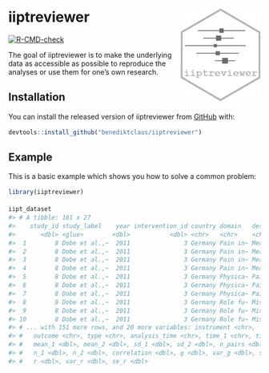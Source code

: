 
<!-- README.md is generated from README.Rmd. Please edit that file -->

# iiptreviewer <img src="man/figures/logo.png" width = "160" align="right"/>

<!-- badges: start -->

[![R-CMD-check](https://github.com/pedscience/iiptreviewer/workflows/R-CMD-check/badge.svg)](https://github.com/pedscience/iiptreviewer/actions)
<!-- badges: end -->

The goal of iiptreviewer is to make the underlying data as accessible as
possible to reproduce the analyses or use them for one’s own research.

## Installation

You can install the released version of iiptreviewer from
[GitHub](https://github.com/) with:

``` r
devtools::install_github("benediktclaus/iiptreviewer")
```

## Example

This is a basic example which shows you how to solve a common problem:

``` r
library(iiptreviewer)

iipt_dataset
#> # A tibble: 161 x 27
#>    study_id study_label    year intervention_id country domain   description    
#>       <dbl> <glue>        <dbl>           <dbl> <chr>   <chr>    <chr>          
#>  1        8 Dobe et al.,~  2011               3 Germany Pain in~ Mean pain inte~
#>  2        8 Dobe et al.,~  2011               3 Germany Pain in~ Mean pain inte~
#>  3        8 Dobe et al.,~  2011               3 Germany Pain in~ Mean pain inte~
#>  4        8 Dobe et al.,~  2011               3 Germany Pain in~ Mean pain inte~
#>  5        8 Dobe et al.,~  2011               3 Germany Physica~ Pain-related d~
#>  6        8 Dobe et al.,~  2011               3 Germany Physica~ Pain-related d~
#>  7        8 Dobe et al.,~  2011               3 Germany Physica~ Pain-related d~
#>  8        8 Dobe et al.,~  2011               3 Germany Role fu~ Missed school ~
#>  9        8 Dobe et al.,~  2011               3 Germany Role fu~ Missed school ~
#> 10        8 Dobe et al.,~  2011               3 Germany Role fu~ Missed school ~
#> # ... with 151 more rows, and 20 more variables: instrument <chr>,
#> #   outcome <chr>, type <chr>, analysis_time <chr>, time_1 <chr>, time_2 <chr>,
#> #   mean_1 <dbl>, mean_2 <dbl>, sd_1 <dbl>, sd_2 <dbl>, n_pairs <dbl>,
#> #   n_1 <dbl>, n_2 <dbl>, correlation <dbl>, g <dbl>, var_g <dbl>, se_g <dbl>,
#> #   r <dbl>, var_r <dbl>, se_r <dbl>
```
